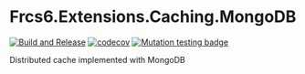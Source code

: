 # Frcs6.Extensions.Caching.MongoDB

[![Build and Release](https://github.com/frcs6/Frcs6.Extensions.Caching.MongoDB/actions/workflows/build_release.yml/badge.svg)](https://github.com/frcs6/Frcs6.Extensions.Caching.MongoDB/actions/workflows/build_release.yml)
[![codecov](https://codecov.io/gh/frcs6/Frcs6.Extensions.Caching.MongoDB/graph/badge.svg?token=5RBQZ75VTR)](https://codecov.io/gh/frcs6/Frcs6.Extensions.Caching.MongoDB)
[![Mutation testing badge](https://img.shields.io/endpoint?style=flat&url=https%3A%2F%2Fbadge-api.stryker-mutator.io%2Fgithub.com%2Ffrcs6%2FFrcs6.Extensions.Caching.MongoDB%2Fmain)](https://dashboard.stryker-mutator.io/reports/github.com/frcs6/Frcs6.Extensions.Caching.MongoDB/main)

Distributed cache implemented with MongoDB
